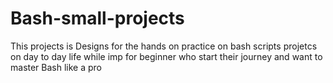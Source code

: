 # Bash-small-projects
This projects is Designs for the hands on practice on bash scripts projetcs on day to day life while imp for beginner who start their journey and want to master Bash like a pro
